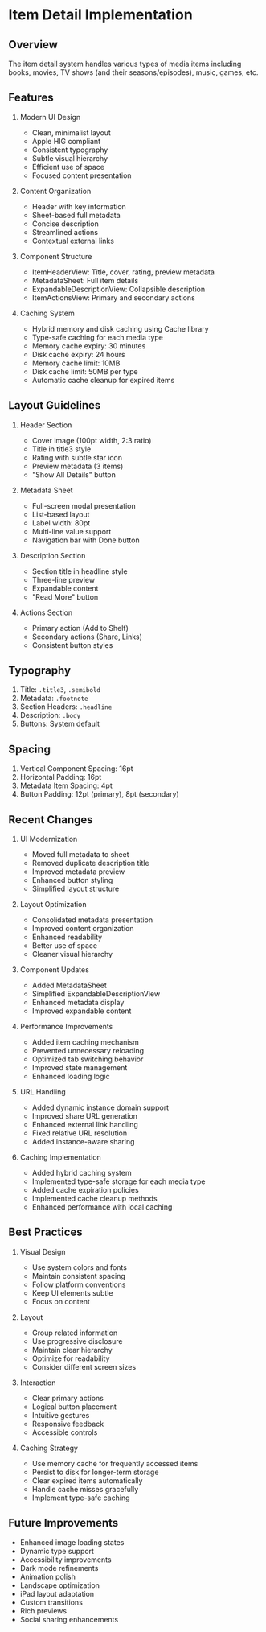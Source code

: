 # Item Detail Implementation

## Overview
The item detail system handles various types of media items including books, movies, TV shows (and their seasons/episodes), music, games, etc.

## Features
1. Modern UI Design
   - Clean, minimalist layout
   - Apple HIG compliant
   - Consistent typography
   - Subtle visual hierarchy
   - Efficient use of space
   - Focused content presentation

2. Content Organization
   - Header with key information
   - Sheet-based full metadata
   - Concise description
   - Streamlined actions
   - Contextual external links

3. Component Structure
   - ItemHeaderView: Title, cover, rating, preview metadata
   - MetadataSheet: Full item details
   - ExpandableDescriptionView: Collapsible description
   - ItemActionsView: Primary and secondary actions

4. Caching System
   - Hybrid memory and disk caching using Cache library
   - Type-safe caching for each media type
   - Memory cache expiry: 30 minutes
   - Disk cache expiry: 24 hours
   - Memory cache limit: 10MB
   - Disk cache limit: 50MB per type
   - Automatic cache cleanup for expired items

## Layout Guidelines
1. Header Section
   - Cover image (100pt width, 2:3 ratio)
   - Title in title3 style
   - Rating with subtle star icon
   - Preview metadata (3 items)
   - "Show All Details" button

2. Metadata Sheet
   - Full-screen modal presentation
   - List-based layout
   - Label width: 80pt
   - Multi-line value support
   - Navigation bar with Done button

3. Description Section
   - Section title in headline style
   - Three-line preview
   - Expandable content
   - "Read More" button

4. Actions Section
   - Primary action (Add to Shelf)
   - Secondary actions (Share, Links)
   - Consistent button styles

## Typography
1. Title: `.title3`, `.semibold`
2. Metadata: `.footnote`
3. Section Headers: `.headline`
4. Description: `.body`
5. Buttons: System default

## Spacing
1. Vertical Component Spacing: 16pt
2. Horizontal Padding: 16pt
3. Metadata Item Spacing: 4pt
4. Button Padding: 12pt (primary), 8pt (secondary)

## Recent Changes
1. UI Modernization
   - Moved full metadata to sheet
   - Removed duplicate description title
   - Improved metadata preview
   - Enhanced button styling
   - Simplified layout structure

2. Layout Optimization
   - Consolidated metadata presentation
   - Improved content organization
   - Enhanced readability
   - Better use of space
   - Cleaner visual hierarchy

3. Component Updates
   - Added MetadataSheet
   - Simplified ExpandableDescriptionView
   - Enhanced metadata display
   - Improved expandable content

4. Performance Improvements
   - Added item caching mechanism
   - Prevented unnecessary reloading
   - Optimized tab switching behavior
   - Improved state management
   - Enhanced loading logic

5. URL Handling
   - Added dynamic instance domain support
   - Improved share URL generation
   - Enhanced external link handling
   - Fixed relative URL resolution
   - Added instance-aware sharing

6. Caching Implementation
   - Added hybrid caching system
   - Implemented type-safe storage for each media type
   - Added cache expiration policies
   - Implemented cache cleanup methods
   - Enhanced performance with local caching

## Best Practices
1. Visual Design
   - Use system colors and fonts
   - Maintain consistent spacing
   - Follow platform conventions
   - Keep UI elements subtle
   - Focus on content

2. Layout
   - Group related information
   - Use progressive disclosure
   - Maintain clear hierarchy
   - Optimize for readability
   - Consider different screen sizes

3. Interaction
   - Clear primary actions
   - Logical button placement
   - Intuitive gestures
   - Responsive feedback
   - Accessible controls

4. Caching Strategy
   - Use memory cache for frequently accessed items
   - Persist to disk for longer-term storage
   - Clear expired items automatically
   - Handle cache misses gracefully
   - Implement type-safe caching

## Future Improvements
- Enhanced image loading states
- Dynamic type support
- Accessibility improvements
- Dark mode refinements
- Animation polish
- Landscape optimization
- iPad layout adaptation
- Custom transitions
- Rich previews
- Social sharing enhancements 